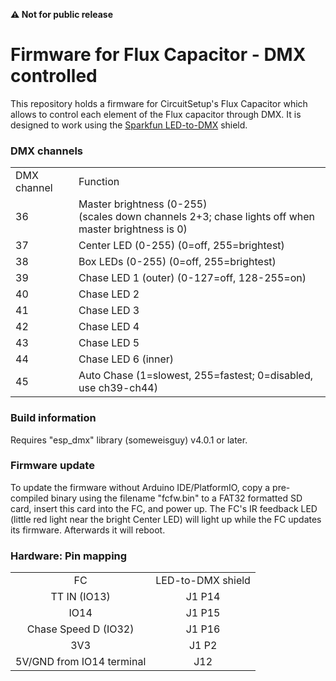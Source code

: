 **&#9888; Not for public release**

# Firmware for Flux Capacitor - DMX controlled

This repository holds a firmware for CircuitSetup's Flux Capacitor which allows to control each element of the Flux capacitor through DMX. It is designed to work using the [Sparkfun LED-to-DMX](https://www.sparkfun.com/products/15110) shield.

### DMX channels

<table>
    <tr><td>DMX channel</td><td>Function</td></tr>
    <tr><td>36</td><td>Master brightness (0-255)<br>(scales down channels 2+3; chase lights off when master brightness is 0)</td></tr>
    <tr><td>37</td><td>Center LED (0-255) (0=off, 255=brightest)</td></tr>
    <tr><td>38</td><td>Box LEDs   (0-255) (0=off, 255=brightest)</td></tr>
    <tr><td>39</td><td>Chase LED 1 (outer) (0-127=off, 128-255=on)</td></tr>
    <tr><td>40</td><td>Chase LED 2</td></tr>
    <tr><td>41</td><td>Chase LED 3</td></tr>
    <tr><td>42</td><td>Chase LED 4</td></tr>
    <tr><td>43</td><td>Chase LED 5</td></tr>
    <tr><td>44</td><td>Chase LED 6 (inner)</td></tr>
    <tr><td>45</td><td>Auto Chase (1=slowest, 255=fastest; 0=disabled, use ch39-ch44)</tr>
</table>

### Build information

Requires "esp_dmx" library (someweisguy) v4.0.1 or later.

### Firmware update

To update the firmware without Arduino IDE/PlatformIO, copy a pre-compiled binary using the filename "fcfw.bin" to a FAT32 formatted SD card, insert this card into the FC, and power up. The FC's IR feedback LED (little red light near the bright Center LED) will light up while the FC updates its firmware. Afterwards it will reboot.

### Hardware: Pin mapping

<table>
    <tr>
     <td align="center">FC</td><td align="center">LED-to-DMX shield</td>
    </tr>
    <tr>
     <td align="center">TT IN (IO13)</a></td>
     <td align="center">J1 P14</td>
    </tr>
    <tr>
     <td align="center">IO14</td>
     <td align="center">J1 P15</td>
    </tr>
    <tr>
     <td align="center">Chase Speed D (IO32)</td>
     <td align="center">J1 P16</td>
    </tr>
  <tr>
     <td align="center">3V3</td>
     <td align="center">J1 P2</td>
    </tr>
  <tr>
     <td align="center">5V/GND from IO14 terminal</td>
     <td align="center">J12</td>
    </tr>
</table>

